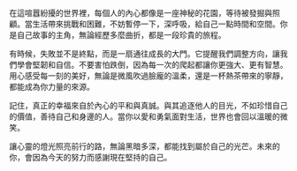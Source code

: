 在這喧囂紛擾的世界裡，每個人的內心都像是一座神秘的花園，等待被發掘與照顧。當生活帶來挑戰和困難，不妨暫停一下，深呼吸，給自己一點時間和空間。你是自己故事的主角，無論經歷多麼曲折，都是一段珍貴的旅程。

有時候，失敗並不是終點，而是一扇通往成長的大門。它提醒我們調整方向，讓我們學會堅韌和自信。不要害怕跌倒，因為每一次的爬起都讓你更強大、更有智慧。用心感受每一刻的美好，無論是微風吹過臉龐的溫柔，還是一杯熱茶帶來的寧靜，都能成為你力量的來源。

記住，真正的幸福來自於內心的平和與真誠。與其追逐他人的目光，不如珍惜自己的價值，善待自己和身邊的人。當你以愛和勇氣面對生活，世界也會回以溫暖的微笑。

讓心靈的燈光照亮前行的路，無論黑暗多深，都能找到屬於自己的光芒。未來的你，會因為今天的努力而感謝現在堅持的自己。